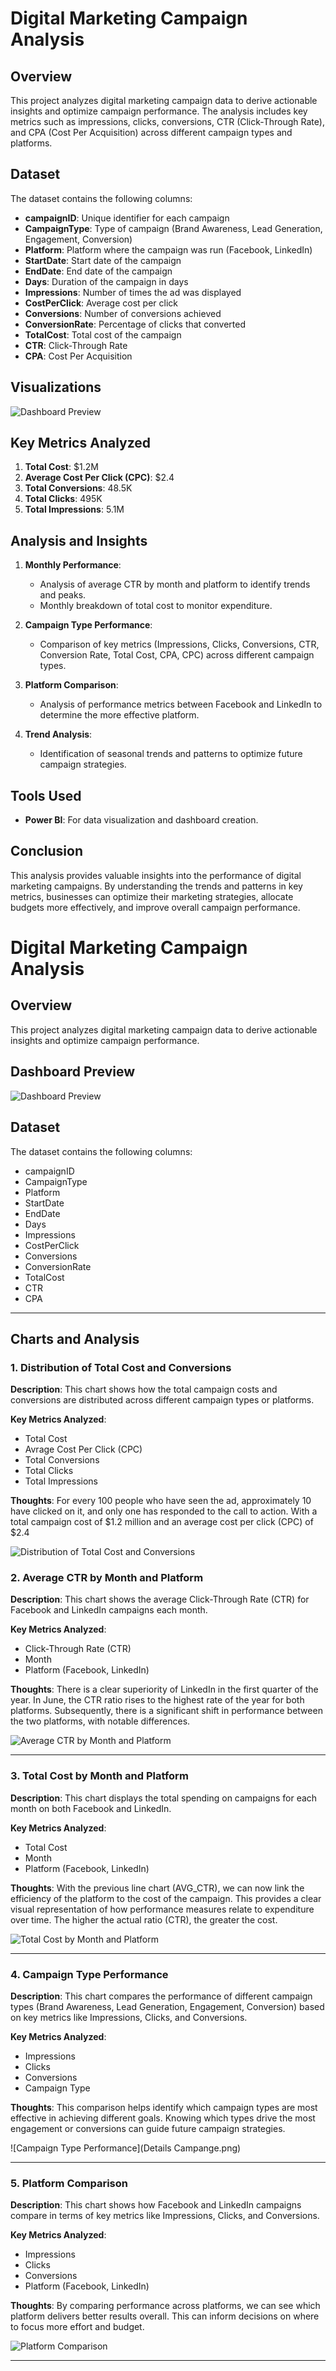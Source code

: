 # Digital Marketing Campaign Analysis

## Overview
This project analyzes digital marketing campaign data to derive actionable insights and optimize campaign performance. The analysis includes key metrics such as impressions, clicks, conversions, CTR (Click-Through Rate), and CPA (Cost Per Acquisition) across different campaign types and platforms.

## Dataset
The dataset contains the following columns:
- **campaignID**: Unique identifier for each campaign
- **CampaignType**: Type of campaign (Brand Awareness, Lead Generation, Engagement, Conversion)
- **Platform**: Platform where the campaign was run (Facebook, LinkedIn)
- **StartDate**: Start date of the campaign
- **EndDate**: End date of the campaign
- **Days**: Duration of the campaign in days
- **Impressions**: Number of times the ad was displayed
- **CostPerClick**: Average cost per click
- **Conversions**: Number of conversions achieved
- **ConversionRate**: Percentage of clicks that converted
- **TotalCost**: Total cost of the campaign
- **CTR**: Click-Through Rate
- **CPA**: Cost Per Acquisition

## Visualizations
![Dashboard Preview](Dashboard.png)

## Key Metrics Analyzed
1. **Total Cost**: $1.2M
2. **Average Cost Per Click (CPC)**: $2.4
3. **Total Conversions**: 48.5K
4. **Total Clicks**: 495K
5. **Total Impressions**: 5.1M

## Analysis and Insights
1. **Monthly Performance**:
    - Analysis of average CTR by month and platform to identify trends and peaks.
    - Monthly breakdown of total cost to monitor expenditure.

2. **Campaign Type Performance**:
    - Comparison of key metrics (Impressions, Clicks, Conversions, CTR, Conversion Rate, Total Cost, CPA, CPC) across different campaign types.

3. **Platform Comparison**:
    - Analysis of performance metrics between Facebook and LinkedIn to determine the more effective platform.

4. **Trend Analysis**:
    - Identification of seasonal trends and patterns to optimize future campaign strategies.

## Tools Used
- **Power BI**: For data visualization and dashboard creation.

## Conclusion
This analysis provides valuable insights into the performance of digital marketing campaigns. By understanding the trends and patterns in key metrics, businesses can optimize their marketing strategies, allocate budgets more effectively, and improve overall campaign performance.







# Digital Marketing Campaign Analysis

## Overview
This project analyzes digital marketing campaign data to derive actionable insights and optimize campaign performance.

## Dashboard Preview
![Dashboard Preview](Dashboard.png)

## Dataset
The dataset contains the following columns:
- campaignID
- CampaignType
- Platform
- StartDate
- EndDate
- Days
- Impressions
- CostPerClick
- Conversions
- ConversionRate
- TotalCost
- CTR
- CPA

---

## Charts and Analysis
### 1. Distribution of Total Cost and Conversions

**Description**: This chart shows how the total campaign costs and conversions are distributed across different campaign types or platforms.

**Key Metrics Analyzed**:
- Total Cost
- Avrage Cost Per Click (CPC)
- Total Conversions
- Total Clicks
- Total Impressions

**Thoughts**: For every 100 people who have seen the ad, approximately 10 have clicked on it, and only one has responded to the call to action. With a total campaign cost of $1.2 million and an average cost per click (CPC) of $2.4

![Distribution of Total Cost and Conversions](Details.png)

### 2. Average CTR by Month and Platform

**Description**: This chart shows the average Click-Through Rate (CTR) for Facebook and LinkedIn campaigns each month.

**Key Metrics Analyzed**:
- Click-Through Rate (CTR)
- Month
- Platform (Facebook, LinkedIn)

**Thoughts**: There is a clear superiority of LinkedIn in the first quarter of the year. In June, the CTR ratio rises to the highest rate of the year for both platforms. Subsequently, there is a significant shift in performance between the two platforms, with notable differences.

![Average CTR by Month and Platform](Line_Chart.png)

---

### 3. Total Cost by Month and Platform

**Description**: This chart displays the total spending on campaigns for each month on both Facebook and LinkedIn.

**Key Metrics Analyzed**:
- Total Cost
- Month
- Platform (Facebook, LinkedIn)

**Thoughts**: With the previous line chart (AVG_CTR), we can now link the efficiency of the platform to the cost of the campaign. This provides a clear visual representation of how performance measures relate to expenditure over time. The higher the actual ratio (CTR), the greater the cost.

![Total Cost by Month and Platform](Line_Chart(Cost).png)


---

### 4. Campaign Type Performance

**Description**: This chart compares the performance of different campaign types (Brand Awareness, Lead Generation, Engagement, Conversion) based on key metrics like Impressions, Clicks, and Conversions.

**Key Metrics Analyzed**:
- Impressions
- Clicks
- Conversions
- Campaign Type

**Thoughts**: This comparison helps identify which campaign types are most effective in achieving different goals. Knowing which types drive the most engagement or conversions can guide future campaign strategies.

![Campaign Type Performance](Details Campange.png)

---

### 5. Platform Comparison

**Description**: This chart shows how Facebook and LinkedIn campaigns compare in terms of key metrics like Impressions, Clicks, and Conversions.

**Key Metrics Analyzed**:
- Impressions
- Clicks
- Conversions
- Platform (Facebook, LinkedIn)

**Thoughts**: By comparing performance across platforms, we can see which platform delivers better results overall. This can inform decisions on where to focus more effort and budget.

![Platform Comparison](PlatformDetails.png)

---

